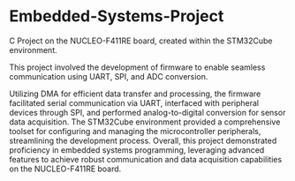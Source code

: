 # Embedded-Systems-Project

C Project on the NUCLEO-F411RE board, created within the STM32Cube environment. 

This project involved the development of firmware to enable seamless communication using UART, SPI, and ADC conversion. 

Utilizing DMA for efficient data transfer and processing, the firmware facilitated serial communication via UART, interfaced with peripheral devices through SPI, and performed analog-to-digital conversion for sensor data acquisition. The STM32Cube environment provided a comprehensive toolset for configuring and managing the microcontroller peripherals, streamlining the development process. Overall, this project demonstrated proficiency in embedded systems programming, leveraging advanced features to achieve robust communication and data acquisition capabilities on the NUCLEO-F411RE board.
